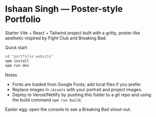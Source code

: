 # Ishaan Singh — Poster-style Portfolio

Starter Vite + React + Tailwind project built with a gritty, poster-like aesthetic inspired by Fight Club and Breaking Bad.

Quick start

```bash
cd "portfolio website"
npm install
npm run dev
```

Notes
- Fonts are loaded from Google Fonts; add local files if you prefer.
- Replace images in `/assets` with your portrait and project images.
- Deploy to Vercel/Netlify by pushing this folder to a git repo and using the build command `npm run build`.

Easter egg: open the console to see a Breaking Bad shout-out.
